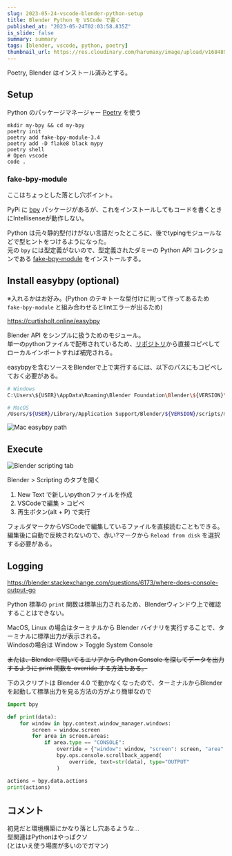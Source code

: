 ```yaml
---
slug: 2023-05-24-vscode-blender-python-setup
title: Blender Python を VSCode で書く
published_at: "2023-05-24T02:03:58.835Z"
is_slide: false
summary: summary
tags: [blender, vscode, python, poetry]
thumbnail_url: https://res.cloudinary.com/harumaxy/image/upload/v1684894083/blender_community_badge_white_cdzlfk.png
---
```


Poetry, Blender はインストール済みとする。

## Setup

Python のパッケージマネージャー [Poetry](https://python-poetry.org/) を使う

```shell
mkdir my-bpy && cd my-bpy
poetry init
poetry add fake-bpy-module-3.4
poetry add -D flake8 black mypy
poetry shell
# Open vscode
code .
```


### fake-bpy-module

ここはちょっとした落とし穴ポイント。

PyPi に [bpy](https://pypi.org/project/bpy/) パッケージがあるが、これをインストールしてもコードを書くときにIntellisenseが動作しない。

Python は元々静的型付けがない言語だったところに、後でtypingモジュールなどで型ヒントをつけるようになった。<br>
元の `bpy` には型定義がないので、型定義されたダミーの Python API コレクションである [fake-bpy-module](https://github.com/nutti/fake-bpy-module) をインストールする。

## Install easybpy (optional)

※入れるかはお好み。(Python のテキトーな型付けに則って作ってあるため `fake-bpy-module` と組み合わせるとlintエラーが出るため)

https://curtisholt.online/easybpy

Blender API をシンプルに扱うためのモジュール。<br>
単一のpythonファイルで配布されているため、[リポジトリ](https://github.com/curtisjamesholt/EasyBPY)から直接コピペしてローカルインポートすれば補完される。





easybpyを含むソースをBlenderで上で実行するには、以下のパスにもコピペしておく必要がある。<br>


```sh
# Windows
C:\Users\${USER}\AppData\Roaming\Blender Foundation\Blender\${VERSION}\scripts\modules

# MacOS
/Users/${USER}/Library/Application Support/Blender/${VERSION}/scripts/modules
```

![Mac easybpy path](https://res.cloudinary.com/harumaxy/image/upload/v1684897182/%E3%82%B9%E3%82%AF%E3%83%AA%E3%83%BC%E3%83%B3%E3%82%B7%E3%83%A7%E3%83%83%E3%83%88_2023-05-24_11.58.15_kuyego.png)


## Execute

![Blender scripting tab](https://res.cloudinary.com/harumaxy/image/upload/v1684899026/%E3%82%B9%E3%82%AF%E3%83%AA%E3%83%BC%E3%83%B3%E3%82%B7%E3%83%A7%E3%83%83%E3%83%88_2023-05-24_12.20.54_t1c02n.png)

Blender > Scripting のタブを開く

1. New Text で新しいpythonファイルを作成
2. VSCodeで編集 > コピペ
3. 再生ボタン(alt + P) で実行

フォルダマークからVSCodeで編集しているファイルを直接読むこともできる。<br>
編集後に自動で反映されないので、赤い?マークから `Reload from disk` を選択する必要がある。


## Logging

https://blender.stackexchange.com/questions/6173/where-does-console-output-go

Python 標準の `print` 関数は標準出力されるため、Blenderウィンドウ上で確認することはできない。

MacOS, Linux の場合はターミナルから Blender バイナリを実行することで、ターミナルに標準出力が表示される。<br>
Windosの場合は Window > Toggle System Console

~~または、Blender で開いてるエリアから Python Console を探してデータを出力するように print 関数を override する方法もある。~~

下のスクリプトは Blender 4.0 で動かなくなったので、ターミナルからBlenderを起動して標準出力を見る方法の方がより簡単なので

```py
import bpy

def print(data):
    for window in bpy.context.window_manager.windows:
        screen = window.screen
        for area in screen.areas:
            if area.type == "CONSOLE":
                override = {"window": window, "screen": screen, "area": area}
                bpy.ops.console.scrollback_append(
                    override, text=str(data), type="OUTPUT"
                )

actions = bpy.data.actions
print(actions)
```


## コメント

初見だと環境構築にかなり落とし穴あるような...<br>
型関連はPythonはやっぱクソ<br>
(とはいえ使う場面が多いのでガマン)